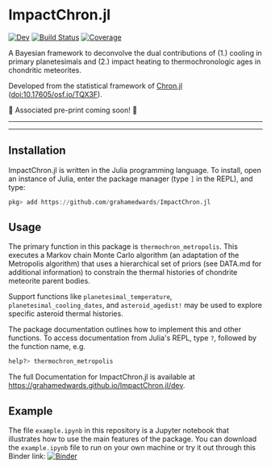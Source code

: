 # ImpactChron.jl

[![Dev](https://img.shields.io/badge/docs-dev-blue.svg)](https://grahamedwards.github.io/ImpactChron.jl/dev/)
[![Build Status](https://github.com/grahamedwards/ImpactChron.jl/actions/workflows/CI.yml/badge.svg?branch=main)](https://github.com/grahamedwards/ImpactChron.jl/actions/workflows/CI.yml?query=branch%3Amain)
[![Coverage](https://codecov.io/gh/grahamedwards/ImpactChron.jl/branch/main/graph/badge.svg)](https://codecov.io/gh/grahamedwards/ImpactChron.jl)

A Bayesian framework to deconvolve the dual contributions of (1.) cooling in primary planetesimals and (2.) impact heating to thermochronologic ages in chondritic meteorites.

Developed from the statistical framework of [Chron.jl](https://github.com/brenhinkeller/Chron.jl) ([doi:10.17605/osf.io/TQX3F](https://doi.org/10.17605/osf.io/TQX3F)).

📄 Associated pre-print coming soon! 📄

---
---
## Installation
ImpactChron.jl is written in the Julia programming language. To install, open an instance of Julia, enter the package manager (type `]` in the REPL), and type:
```julia
pkg> add https://github.com/grahamedwards/ImpactChron.jl
```

## Usage
The primary function in this package is `thermochron_metropolis`. This executes a Markov chain Monte Carlo algorithm (an adaptation of the Metropolis algorithm) that uses a hierarchical set of priors (see DATA.md for additional information) to constrain the thermal histories of chondrite meteorite parent bodies. 

Support functions like `planetesimal_temperature`, `planetesimal_cooling_dates`, and `asteroid_agedist!` may be used to explore specific asteroid thermal histories. 

The package documentation outlines how to implement this and other functions. To access documentation from Julia's REPL, type `?`, followed by the function name, e.g.
```julia
help?> thermochron_metropolis
```

The full Documentation for ImpactChron.jl is available at https://grahamedwards.github.io/ImpactChron.jl/dev. 

## Example

The file `example.ipynb` in this repository is a Jupyter notebook that illustrates how to use the main features of the package. You can download the `example.ipynb` file to run on your own machine or try it out through this Binder link: [![Binder](https://mybinder.org/badge_logo.svg)](https://mybinder.org/v2/gh/grahamedwards/ImpactChron.jl/main?labpath=example.ipynb)